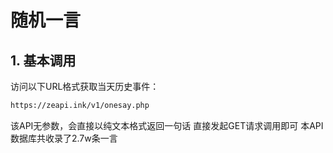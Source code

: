 # 随机一言

## 1. 基本调用
访问以下URL格式获取当天历史事件：

```txt
https://zeapi.ink/v1/onesay.php
```

该API无参数，会直接以纯文本格式返回一句话 直接发起GET请求调用即可
本API数据库共收录了2.7w条一言